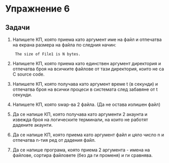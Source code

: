 # Упражнение 6

## Задачи

1. Напишете КП, която приема като аргумент име на файл и отпечатва на екрана размера на файла по следния начин:

		The size of File1 is N bytes.

2. Напишете КП, която приема като единствен аргумент директория и отпечатва броя на всичките файлове от тази директория, които не са C source code.

3. Напишете КП, която получава като аргумент време t (в секунди) и отпечатва броя на всички процеси в системата след забавяне от t секунди. 

4. Напишете КП, която swap-ва 2 файла. (Да не остава излишен файл)

5. Да се напише КП, която получава като аргументи 2 акаунта и извежда броя на логическите терминали, на които не работят дадените акаунти. 

6. Да се напише КП, която приема като аргумент файл и цяло число n и отпечатва n-тия ред от дадения файл.

7. Да се напише програма, която приема 2 аргумента - имена на файлове, сортира файловете (без да ги променя) и ги сравнява. 